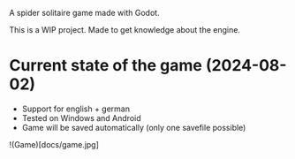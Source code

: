 A spider solitaire game made with Godot.

This is a WIP project. Made to get knowledge about the engine.

# Current state of the game (2024-08-02)

- Support for english + german
- Tested on Windows and Android
- Game will be saved automatically (only one savefile possible)

!(Game)[docs/game.jpg]
